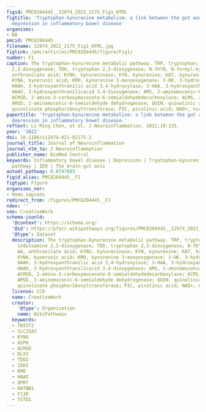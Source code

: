 ```yaml
---
figid: PMC8204445__12974_2021_2175_Fig1_HTML
figtitle: 'Tryptophan-kynurenine metabolism: a link between the gut and brain for
  depression in inflammatory bowel disease'
organisms:
- NA
pmcid: PMC8204445
filename: 12974_2021_2175_Fig1_HTML.jpg
figlink: /pmc/articles/PMC8204445/figure/Fig1/
number: F1
caption: The tryptophan-kynurenine metabolic pathway. TRP, tryptophan; IDO, indoleamine
  2,3-dioxygenase; TDO, tryptophan 2,3-dioxygenase; N-fKYN, N-formyl-kynurenine; AA,
  anthranilate acid; KYNU, kynureninase; KYN, kynurenine; KAT, kynurenine aminotransferase;
  KYNA, kynerunic acid; KMO, kynurenine 3-monooxygenase; 3-HK, 3-hydroxykynurenine;
  HAAH, 3-hydroxyanthranilic acid 3,4-hydroxylase; 3-HAA, 3-hydroxyanthranilic acid;
  HAAO, 3-hydroxyanthranilicacid 3,4-dioxygenase; AMS, 2-aminomuconic-6-semialdehyde;
  ACMSD, 2-amino-3-carboxymuconate-6-semialdehydedecarboxylase; ACMS, 2-amino-3-carboxymuconate-6-semialdehyde;
  AMSD, 2-aminomuconic-6-semialdehyde dehydrogenase; QUIN, quinolinic acid; QPRT,
  quinolinate phosphoribosyltransferase; PIC, picolinic acid; NAD+, nicotinamide-adenine-dinucleotide
papertitle: 'Tryptophan-kynurenine metabolism: a link between the gut and brain for
  depression in inflammatory bowel disease.'
reftext: Li-Ming Chen, et al. J Neuroinflammation. 2021;18:135.
year: '2021'
doi: 10.1186/s12974-021-02175-2
journal_title: Journal of Neuroinflammation
journal_nlm_ta: J Neuroinflammation
publisher_name: BioMed Central
keywords: Inflammatory bowel disease | Depression | Tryptophan-kynurenine metabolic
  pathway | IDO | The brain-gut axis
automl_pathway: 0.8747893
figid_alias: PMC8204445__F1
figtype: Figure
organisms_ner:
- Homo sapiens
redirect_from: /figures/PMC8204445__F1
ndex: ''
seo: CreativeWork
schema-jsonld:
  '@context': https://schema.org/
  '@id': https://pfocr.wikipathways.org/figures/PMC8204445__12974_2021_2175_Fig1_HTML.html
  '@type': Dataset
  description: The tryptophan-kynurenine metabolic pathway. TRP, tryptophan; IDO,
    indoleamine 2,3-dioxygenase; TDO, tryptophan 2,3-dioxygenase; N-fKYN, N-formyl-kynurenine;
    AA, anthranilate acid; KYNU, kynureninase; KYN, kynurenine; KAT, kynurenine aminotransferase;
    KYNA, kynerunic acid; KMO, kynurenine 3-monooxygenase; 3-HK, 3-hydroxykynurenine;
    HAAH, 3-hydroxyanthranilic acid 3,4-hydroxylase; 3-HAA, 3-hydroxyanthranilic acid;
    HAAO, 3-hydroxyanthranilicacid 3,4-dioxygenase; AMS, 2-aminomuconic-6-semialdehyde;
    ACMSD, 2-amino-3-carboxymuconate-6-semialdehydedecarboxylase; ACMS, 2-amino-3-carboxymuconate-6-semialdehyde;
    AMSD, 2-aminomuconic-6-semialdehyde dehydrogenase; QUIN, quinolinic acid; QPRT,
    quinolinate phosphoribosyltransferase; PIC, picolinic acid; NAD+, nicotinamide-adenine-dinucleotide
  license: CC0
  name: CreativeWork
  creator:
    '@type': Organization
    name: WikiPathways
  keywords:
  - TWIST2
  - SLC25A3
  - KYNU
  - ASPH
  - ACMSD
  - DLX3
  - TDO2
  - IDO1
  - KMO
  - HAAO
  - QPRT
  - KATNB1
  - F11R
  - TSTD1
---
```

